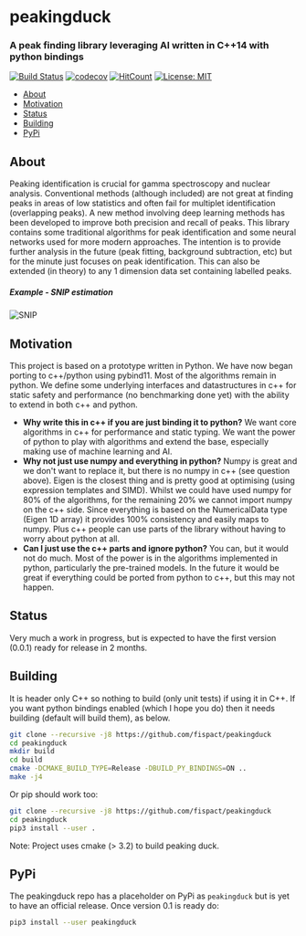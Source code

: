 # peakingduck


### A peak finding library leveraging AI written in C++14 with python bindings

[![Build Status](https://api.travis-ci.com/fispact/peakingduck.svg?branch=master)](https://travis-ci.com/fispact/peakingduck)
[![codecov](https://codecov.io/gh/fispact/peakingduck/branch/master/graph/badge.svg)](https://codecov.io/gh/fispact/peakingduck)
[![HitCount](http://hits.dwyl.io/fispact/peakingduck.svg)](http://hits.dwyl.io/fispact/peakingduck)
[![License: MIT](https://img.shields.io/badge/License-MIT-yellow.svg)](https://opensource.org/licenses/MIT)

- [About](#about)
- [Motivation](#motivation)
- [Status](#status)
- [Building](#building)
- [PyPi](#pypi)

About
------
Peaking identification is crucial for gamma spectroscopy and nuclear analysis. Conventional methods (although included) are not great at finding peaks in areas of low statistics and often fail for multiplet identification (overlapping peaks). A new method involving deep learning methods has been developed to improve both precision and recall of peaks. This library contains some traditional algorithms for peak identification and some neural networks used for more modern approaches. The intention is to provide further analysis in the future (peak fitting, background subtraction, etc) but for the minute just focuses on peak identification. This can also be extended (in theory) to any 1 dimension data set containing labelled peaks.

##### Example - SNIP estimation
![SNIP](https://github.com/fispact/peakingduck/blob/master/figures/sample.png)

Motivation
------
This project is based on a prototype written in Python. We have now began porting to c++/python using pybind11. Most of the algorithms remain in python. We define some underlying interfaces and datastructures in c++ for static safety and performance (no benchmarking done yet) with the ability to extend in both c++ and python.
- **Why write this in c++ if you are just binding it to python?** We want core algorithms in c++ for performance and static typing. We want the power of python to play with algorithms and extend the base, especially making use of machine learning and AI.
- **Why not just use numpy and everything in python?** Numpy is great and we don't want to replace it, but there is no numpy in c++ (see question above). Eigen is the closest thing and is pretty good at optimising (using expression templates and SIMD). Whilst we could have used numpy for 80% of the algorithms, for the remaining 20% we cannot import numpy on the c++ side. Since everything is based on the NumericalData type (Eigen 1D array) it provides 100% consistency and easily maps to numpy. Plus c++ people can use parts of the library without having to worry about python at all.
- **Can I just use the c++ parts and ignore python?** You can, but it would not do much. Most of the power is in the algorithms implemented in python, particularly the pre-trained models. In the future it would be great if everything could be ported from python to c++, but this may not happen.

Status
------
Very much a work in progress, but is expected to have the first version (0.0.1) ready for release in 2 months.

Building
------
It is header only C++ so nothing to build (only unit tests) if using it in C++. 
If you want python bindings enabled (which I hope you do) then it needs building (default will build them), as below.
```bash
git clone --recursive -j8 https://github.com/fispact/peakingduck
cd peakingduck
mkdir build
cd build
cmake -DCMAKE_BUILD_TYPE=Release -DBUILD_PY_BINDINGS=ON ..
make -j4
```
Or pip should work too:
```bash
git clone --recursive -j8 https://github.com/fispact/peakingduck
cd peakingduck
pip3 install --user .
```

Note: Project uses cmake (> 3.2) to build peaking duck.

PyPi
------
The peakingduck repo has a placeholder on PyPi as ```peakingduck``` but is yet to have an official release. Once version 0.1 is ready do:

```bash
pip3 install --user peakingduck
```
